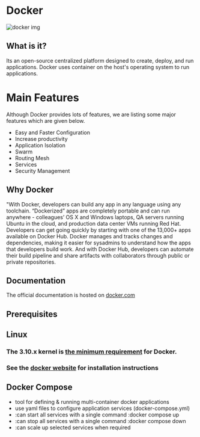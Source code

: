 # Docker
![docker img](https://github.com/SaiCharan-ABNTech/Docker/assets/154917195/6a4e2f7a-4444-43a6-a95a-055dcde4ff00)

## What is it?
Its an open-source centralized platform designed to create, deploy, and run    applications. Docker uses container on the host's operating system to run applications.

# Main Features
Although Docker provides lots of features, we are listing some major features which are given below.

* Easy and Faster Configuration
* Increase productivity
* Application Isolation
* Swarm
* Routing Mesh
* Services
* Security Management
## Why Docker
"With Docker, developers can build any app in any language using any toolchain. “Dockerized” apps are completely portable and can run anywhere - colleagues’ OS X and Windows laptops, QA servers running Ubuntu in the cloud, and production data center VMs running Red Hat.
Developers can get going quickly by starting with one of the 13,000+ apps available on Docker Hub. Docker manages and tracks changes and dependencies, making it easier for sysadmins to understand how the apps that developers build work. And with Docker Hub, developers can automate their build pipeline and share artifacts with collaborators through public or private repositories.

  ## Documentation
  The official documentation is hosted on [docker.com](https://docs.docker.com/)
  ## Prerequisites
  ## Linux
  ### The 3.10.x kernel is [the minimum requirement](https://docs.docker.com/engine/install/binaries/#check-kernel-dependencies) for Docker.
  ### See the [docker website](https://docs.docker.com/build/) for installation instructions 
  ## Docker Compose
  * tool for defining & running multi-container docker applications
  * use yaml files to configure application services (docker-compose.yml)
  * :can start all services with a single command :docker compose up
  * :can stop all services with a single command :docker compose down
  * :can scale up selected services when required
  
